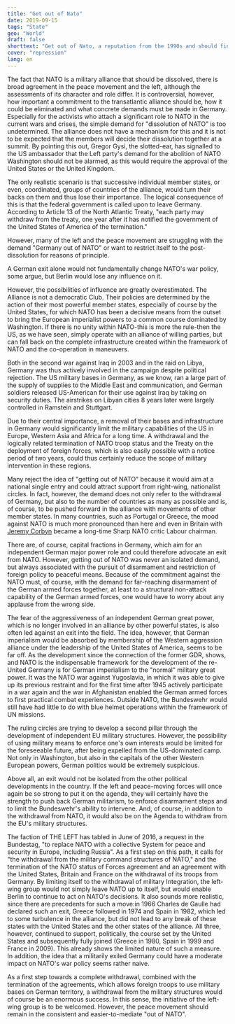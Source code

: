```yaml
---
title: "Get out of Nato"
date: 2019-09-15
tags: "State"
geo: "World"
draft: false
shorttext: "Get out of Nato, a reputation from the 1990s and should finally be realized ..."
cover: "repression"
lang: en
---
```


The fact that NATO is a military alliance that should be dissolved, there is broad agreement in the peace movement and the left, although the assessments of its character and role differ. It is controversial, however, how important a commitment to the transatlantic alliance should be, how it could be eliminated and what concrete demands must be made in Germany. Especially for the activists who attach a significant role to NATO in the current wars and crises, the simple demand for "dissolution of NATO" is too undetermined. The alliance does not have a mechanism for this and it is not to be expected that the members will decide their dissolution together at a summit. By pointing this out, Gregor Gysi, the slotted-ear, has signalled to the US ambassador that the Left party's demand for the abolition of NATO Washington should not be alarmed, as this would require the approval of the United States or the United Kingdom.

The only realistic scenario is that successive individual member states, or even, coordinated, groups of countries of the alliance, would turn their backs on them and thus lose their importance. The logical consequence of this is that the federal government is called upon to leave Germany. According to Article 13 of the North Atlantic Treaty, "each party may withdraw from the treaty, one year after it has notified the government of the United States of America of the termination."

However, many of the left and the peace movement are struggling with the demand "Germany out of NATO" or want to restrict itself to the post-dissolution for reasons of principle.

A German exit alone would not fundamentally change NATO's war policy, some argue, but Berlin would lose any influence on it.

However, the possibilities of influence are greatly overestimated. The Alliance is not a democratic Club. Their policies are determined by the action of their most powerful member states, especially of course by the United States, for which NATO has been a decisive means from the outset to bring the European imperialist powers to a common course dominated by Washington. If there is no unity within NATO-this is more the rule-then the US, as we have seen, simply operate with an alliance of willing parties, but can fall back on the complete infrastructure created within the framework of NATO and the co-operation in maneuvers.

Both in the second war against Iraq in 2003 and in the raid on Libya, Germany was thus actively involved in the campaign despite political rejection. The US military bases in Germany, as we know, ran a large part of the supply of supplies to the Middle East and communication, and German soldiers released US-American for their use against Iraq by taking on security duties. The airstrikes on Libyan cities 8 years later were largely controlled in Ramstein and Stuttgart.

Due to their central importance, a removal of their bases and infrastructure in Germany would significantly limit the military capabilities of the US in Europe, Western Asia and Africa for a long time. A withdrawal and the logically related termination of NATO troop status and the Treaty on the deployment of foreign forces, which is also easily possible with a notice period of two years, could thus certainly reduce the scope of military intervention in these regions.

Many reject the idea of "getting out of NATO" because it would aim at a national single entry and could attract support from right-wing, nationalist circles. In fact, however, the demand does not only refer to the withdrawal of Germany, but also to the number of countries as many as possible and is, of course, to be pushed forward in the alliance with movements of other member states. In many countries, such as Portugal or Greece, the mood against NATO is much more pronounced than here and even in Britain with [Jeremy Corbyn](https://www.telegraph.co.uk/news/politics/Jeremy_Corbyn/11829048/Jeremy-Corbyn-backtracks-on-calls-for-Britain-to-leave-Nato.html "Jeremy Corbyn backtracks on calls for Britain to leave Nato") became a long-time Sharp NATO critic Labour chairman.

There are, of course, capital fractions in Germany, which aim for an independent German major power role and could therefore advocate an exit from NATO. However, getting out of NATO was never an isolated demand, but always associated with the pursuit of disarmament and restriction of foreign policy to peaceful means. Because of the commitment against the NATO must, of course, with the demand for far-reaching disarmament of the German armed forces together, at least to a structural non-attack capability of the German armed forces, one would have to worry about any applause from the wrong side.

The fear of the aggressiveness of an independent German great power, which is no longer involved in an alliance by other powerful states, is also often led against an exit into the field. The idea, however, that German imperialism would be absorbed by membership of the Western aggression alliance under the leadership of the United States of America, seems to be far off. As the development since the connection of the former GDR, shows, and NATO is the indispensable framework for the development of the re-United Germany is for German imperialism to the "normal" military great power. It was the NATO war against Yugoslavia, in which it was able to give up its previous restraint and for the first time after 1945 actively participate in a war again and the war in Afghanistan enabled the German armed forces to first practical combat experiences. Outside NATO, the Bundeswehr would still have had little to do with blue helmet operations within the framework of UN missions.

The ruling circles are trying to develop a second pillar through the development of independent EU military structures. However, the possibility of using military means to enforce one's own interests would be limited for the foreseeable future, after being expelled from the US-dominated camp. Not only in Washington, but also in the capitals of the other Western European powers, German politics would be extremely suspicious.

Above all, an exit would not be isolated from the other political developments in the country. If the left and peace-moving forces will once again be so strong to put it on the agenda, they will certainly have the strength to push back German militarism, to enforce disarmament steps and to limit the Bundeswehr's ability to intervene. And, of course, in addition to the withdrawal from NATO, it would also be on the Agenda to withdraw from the EU's military structures.

The faction of THE LEFT has tabled in June of 2016, a request in the Bundestag, "to replace NATO with a collective System for peace and security in Europe, including Russia". As a first step on this path, it calls for "the withdrawal from the military command structures of NATO," and the termination of the NATO status of Forces agreement and an agreement with the United States, Britain and France on the withdrawal of its troops from Germany. By limiting itself to the withdrawal of military Integration, the left-wing group would not simply leave NATO up to itself, but would enable Berlin to continue to act on NATO's decisions. It also sounds more realistic, since there are precedents for such a move:in 1966 Charles de Gaulle had declared such an exit, Greece followed in 1974 and Spain in 1982, which led to some turbulence in the alliance, but did not lead to any break of these states with the United States and the other states of the alliance. All three, however, continued to support, politically, the course set by the United States and subsequently fully joined (Greece in 1980, Spain in 1999 and France in 2009). This already shows the limited nature of such a measure. In addition, the idea that a militarily exiled Germany could have a moderate impact on NATO's war policy seems rather naive.

As a first step towards a complete withdrawal, combined with the termination of the agreements, which allows foreign troops to use military bases on German territory, a withdrawal from the military structures would of course be an enormous success. In this sense, the initiative of the left-wing group is to be welcomed. However, the peace movement should remain in the consistent and easier-to-mediate "out of NATO".
